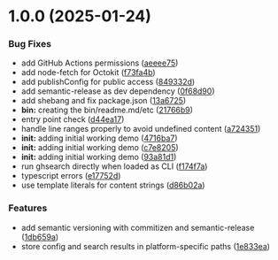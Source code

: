 # 1.0.0 (2025-01-24)


### Bug Fixes

* add GitHub Actions permissions ([aeeee75](https://github.com/johnlindquist/ghx/commit/aeeee75d494ba2524762b188864148928d2da55f))
* add node-fetch for Octokit ([f73fa4b](https://github.com/johnlindquist/ghx/commit/f73fa4ba71c20104d2eb94b5a7e8c51082593e9d))
* add publishConfig for public access ([849332d](https://github.com/johnlindquist/ghx/commit/849332de220e8578df0625904bd2b38e8d310e26))
* add semantic-release as dev dependency ([0f68d90](https://github.com/johnlindquist/ghx/commit/0f68d905d62819b88027d50bfd62c7a6fbfe44b7))
* add shebang and fix package.json ([13a6725](https://github.com/johnlindquist/ghx/commit/13a6725f1a3514be645bc476fa625508fdd79be0))
* **bin:** creating the bin/readme.md/etc ([21766b9](https://github.com/johnlindquist/ghx/commit/21766b91f903823ae05e8c2dbd0cb115daad5a36))
* entry point check ([d44ea17](https://github.com/johnlindquist/ghx/commit/d44ea17528bc50b0d6fc9c9162a666593b724518))
* handle line ranges properly to avoid undefined content ([a724351](https://github.com/johnlindquist/ghx/commit/a7243518802bc78019b45218bd16cf819dcfd118))
* **init:** adding initial working demo ([4716ba7](https://github.com/johnlindquist/ghx/commit/4716ba79df359205e23566d36b6c1f4f9842c18a))
* **init:** adding initial working demo ([c7e8205](https://github.com/johnlindquist/ghx/commit/c7e8205deae228db0a73c3e6263749201b86cd1e))
* **init:** adding initial working demo ([93a81d1](https://github.com/johnlindquist/ghx/commit/93a81d1c025c2f32164215d8e4e3d5ef057c02f5))
* run ghsearch directly when loaded as CLI ([f174f7a](https://github.com/johnlindquist/ghx/commit/f174f7a7bfda65792a156121d0b062e359f892d8))
* typescript errors ([e17752d](https://github.com/johnlindquist/ghx/commit/e17752dbd5822613a6f63a269729a5aaec012ab7))
* use template literals for content strings ([d86b02a](https://github.com/johnlindquist/ghx/commit/d86b02aefd93da521c457cffe257a1bed71b3308))


### Features

* add semantic versioning with commitizen and semantic-release ([1db659a](https://github.com/johnlindquist/ghx/commit/1db659abca4e45252ba39d54fa9f9ffe176e82b1))
* store config and search results in platform-specific paths ([1e833ea](https://github.com/johnlindquist/ghx/commit/1e833ea7a28acfb12e67ba2309e289893b003949))
